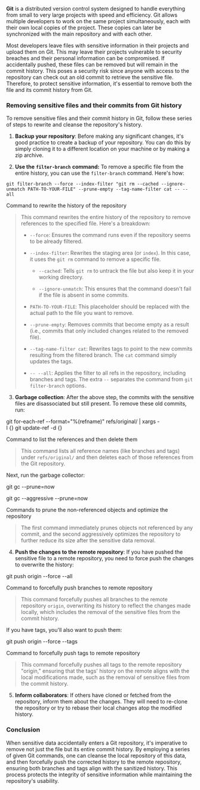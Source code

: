 **Git** is a distributed version control system designed to handle everything from small to very large projects with speed and efficiency. Git allows multiple developers to work on the same project simultaneously, each with their own local copies of the project. These copies can later be synchronized with the main repository and with each other.

Most developers leave files with sensitive information in their projects and upload them on Git. This may leave their projects vulnerable to security breaches and their personal information can be compromised. If accidentally pushed, these files can be removed but will remain in the commit history. This poses a security risk since anyone with access to the repository can check out an old commit to retrieve the sensitive file. Therefore, to protect sensitive information, it's essential to remove both the file and its commit history from Git.

### Removing sensitive files and their commits from Git history

To remove sensitive files and their commit history in Git, follow these series of steps to rewrite and cleanse the repository's history.

1. **Backup your repository**: Before making any significant changes, it's good practice to create a backup of your repository. You can do this by simply cloning it to a different location on your machine or by making a zip archive.
    
2. **Use the** **`filter-branch`** **command:** To remove a specific file from the entire history, you can use the `filter-branch` command. Here's how:

```
git filter-branch --force --index-filter "git rm --cached --ignore-unmatch PATH-TO-YOUR-FILE" --prune-empty --tag-name-filter cat -- --all
```

Command to rewrite the history of the repository

> This command rewrites the entire history of the repository to remove references to the specified file. Here's a breakdown:
> 
> - `--force`: Ensures the command runs even if the repository seems to be already filtered.
>     
> - `--index-filter`: Rewrites the staging area (or `index`). In this case, it uses the `git rm` command to remove a specific file.
>     
>     - `--cached`: Tells `git rm` to untrack the file but also keep it in your working directory.
>         
>     - `--ignore-unmatch`: This ensures that the command doesn't fail if the file is absent in some commits.
>         
> - `PATH-TO-YOUR-FILE`: This placeholder should be replaced with the actual path to the file you want to remove.
>     
> - `--prune-empty`: Removes commits that become empty as a result (i.e., commits that only included changes related to the removed file).
>     
> - `--tag-name-filter cat`: Rewrites tags to point to the new commits resulting from the filtered branch. The `cat` command simply updates the tags.
>     
> - `-- --all`: Applies the filter to all refs in the repository, including branches and tags. The extra `--` separates the command from `git filter-branch` options`.`
>     

3. **Garbage collection**: After the above step, the commits with the sensitive files are disassociated but still present. To remove these old commits, run:
    

git for-each-ref --format="%(refname)" refs/original/ | xargs -I {} git update-ref -d {}

Command to list the references and then delete them

> This command lists all reference names (like branches and tags) under `refs/original/` and then deletes each of those references from the Git repository.

Next, run the garbage collector:

git gc --prune=now

git gc --aggressive --prune=now

Commands to prune the non-referenced objects and optimize the repository

> The first command immediately prunes objects not referenced by any commit, and the second aggressively optimizes the repository to further reduce its size after the sensitive data removal.

4. **Push the changes to the remote repository**: If you have pushed the sensitive file to a remote repository, you need to force push the changes to overwrite the history:
    

git push origin --force --all

Command to forcefully push branches to remote repository

> This command forcefully pushes all branches to the remote repository `origin`, overwriting its history to reflect the changes made locally, which includes the removal of the sensitive files from the commit history.

If you have tags, you'll also want to push them:

git push origin --force --tags

Command to forcefully push tags to remote repository

> This command forcefully pushes all tags to the remote repository "origin," ensuring that the tags' history on the remote aligns with the local modifications made, such as the removal of sensitive files from the commit history.

5. **Inform collaborators**: If others have cloned or fetched from the repository, inform them about the changes. They will need to re-clone the repository or try to rebase their local changes atop the modified history.
    

### Conclusion

When sensitive data accidentally enters a Git repository, it's imperative to remove not just the file but its entire commit history. By employing a series of given Git commands, one can cleanse the local repository of this data, and then forcefully push the corrected history to the remote repository, ensuring both branches and tags align with the sanitized history. This process protects the integrity of sensitive information while maintaining the repository's usability.